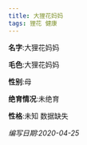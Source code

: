 ```yaml
---
title: 大狸花妈妈
tags: 狸花 健康 
---
```


**名字**:大狸花妈妈

**毛色**:大狸花妈妈

**性别**:母

**绝育情况**:未绝育

**性格**:未知 数据缺失

*编写日期:2020-04-25*

